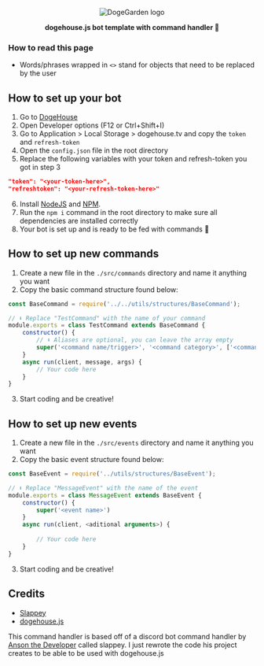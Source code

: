<p align="center">
  <img src="https://cdn.discordapp.com/emojis/735384390515032084.gif" alt="DogeGarden logo" />
</p>
<p align="center">
  <strong>dogehouse.js bot template with command handler 🤖</strong>
</p>

### How to read this page

- Words/phrases wrapped in `<>` stand for objects that need to be replaced by the user

## How to set up your bot

1. Go to [DogeHouse](https://dogehouse.tv)
2. Open Developer options (F12 or Ctrl+Shift+I)
3. Go to Application > Local Storage > dogehouse.tv and copy the `token` and `refresh-token`
4. Open the `config.json` file in the root directory
5. Replace the following variables with your token and refresh-token you got in step 3

```json
"token": "<your-token-here>",
"refreshtoken": "<your-refresh-token-here>"
```

6. Install [NodeJS](https://nodejs.org/en/) and [NPM](https://www.npmjs.com/).
7. Run the `npm i` command in the root directory to make sure all dependencies are installed correctly
8. Your bot is set up and is ready to be fed with commands 🙌 

## How to set up new commands

1. Create a new file in the `./src/commands` directory and name it anything you want
2. Copy the basic command structure found below:

```js
const BaseCommand = require('../../utils/structures/BaseCommand');

// ⬇️ Replace "TestCommand" with the name of your command
module.exports = class TestCommand extends BaseCommand {
    constructor() {
        // ⬇️ Aliases are optional, you can leave the array empty
        super('<command name/trigger>', '<command category>', ['<command alias 1>', '<command alias 2>']) 
    }
    async run(client, message, args) {
        // Your code here
    }
}
```

3. Start coding and be creative!

## How to set up new events

1. Create a new file in the `./src/events` directory and name it anything you want
2. Copy the basic event structure found below:

```js
const BaseEvent = require('../utils/structures/BaseEvent');

// ⬇️ Replace "MessageEvent" with the name of the event
module.exports = class MessageEvent extends BaseEvent {
    constructor() {
        super('<event name>')
    }
    async run(client, <aditional arguments>) {
        
        // Your code here
    }
}
```

3. Start coding and be creative!

## Credits

- [Slappey](https://github.com/stuyy/slappey)
- [dogehouse.js](https://github.com/dogegarden/dogehouse.js)

This command handler is based off of a discord bot command handler by [Anson the Developer](https://www.youtube.com/channel/UCvjXo25nY-WMCTEXZZb0xsw) called slappey. I just rewrote the code his project creates to be able to be used with dogehouse.js

